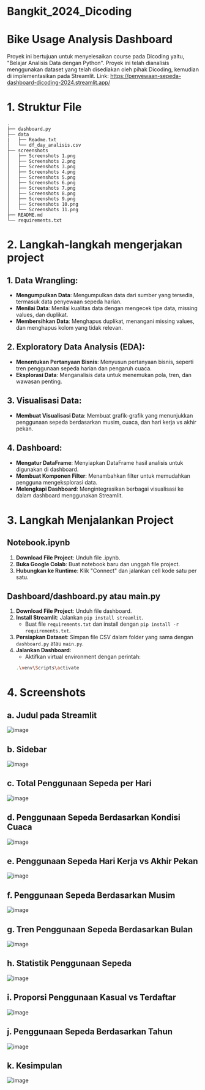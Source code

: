 # Bangkit_2024_Dicoding
# Bike Usage Analysis Dashboard
Proyek ini bertujuan untuk menyelesaikan course pada Dicoding yaitu, "Belajar Analisis Data dengan Python". Proyek ini telah dianalisis menggunakan dataset yang telah disediakan oleh pihak Dicoding, kemudian di implementasikan pada Streamlit.
Link: https://penyewaan-sepeda-dashboard-dicoding-2024.streamlit.app/

# 1. Struktur File

```plaintext
.
├── dashboard.py
├── data
|   ├── Readme.txt
│   └── df_day_analisis.csv
├── screenshots
│   ├── Screenshots 1.png
│   ├── Screenshots 2.png
│   ├── Screenshots 3.png
│   ├── Screenshots 4.png
│   ├── Screenshots 5.png
│   ├── Screenshots 6.png
│   ├── Screenshots 7.png
│   ├── Screenshots 8.png
│   ├── Screenshots 9.png
│   ├── Screenshots 10.png
│   └── Screenshots 11.png
├── README.md
└── requirements.txt
```
# 2. Langkah-langkah mengerjakan project

## 1. Data Wrangling:
- **Mengumpulkan Data**: Mengumpulkan data dari sumber yang tersedia, termasuk data penyewaan sepeda harian.
- **Menilai Data**: Menilai kualitas data dengan mengecek tipe data, missing values, dan duplikat.
- **Membersihkan Data**: Menghapus duplikat, menangani missing values, dan menghapus kolom yang tidak relevan.

## 2. Exploratory Data Analysis (EDA):
- **Menentukan Pertanyaan Bisnis**: Menyusun pertanyaan bisnis, seperti tren penggunaan sepeda harian dan pengaruh cuaca.
- **Eksplorasi Data**: Menganalisis data untuk menemukan pola, tren, dan wawasan penting.

## 3. Visualisasi Data:
- **Membuat Visualisasi Data**: Membuat grafik-grafik yang menunjukkan penggunaan sepeda berdasarkan musim, cuaca, dan hari kerja vs akhir pekan.

## 4. Dashboard:
- **Mengatur DataFrame**: Menyiapkan DataFrame hasil analisis untuk digunakan di dashboard.
- **Membuat Komponen Filter**: Menambahkan filter untuk memudahkan pengguna mengeksplorasi data.
- **Melengkapi Dashboard**: Mengintegrasikan berbagai visualisasi ke dalam dashboard menggunakan Streamlit.

# 3. Langkah Menjalankan Project

## Notebook.ipynb
1. **Download File Project**: Unduh file .ipynb.
2. **Buka Google Colab**: Buat notebook baru dan unggah file project.
3. **Hubungkan ke Runtime**: Klik "Connect" dan jalankan cell kode satu per satu.

## Dashboard/dashboard.py atau main.py
1. **Download File Project**: Unduh file dashboard.
2. **Install Streamlit**: Jalankan `pip install streamlit`.
   - Buat file `requirements.txt` dan install dengan `pip install -r requirements.txt`.
3. **Persiapkan Dataset**: Simpan file CSV dalam folder yang sama dengan `dashboard.py` atau `main.py`.
4. **Jalankan Dashboard**:
   - Aktifkan virtual environment dengan perintah:
   ```bash
   .\venv\Scripts\activate

# 4. Screenshots
## a. Judul pada Streamlit
![image](https://github.com/user-attachments/assets/05b7cfb6-e44c-4a85-bd2f-b7fcb34e5f55)

## b. Sidebar
![image](https://github.com/user-attachments/assets/b80b4188-f45c-400f-835b-160f0d1bdc7a)

## c. Total Penggunaan Sepeda per Hari
![image](https://github.com/user-attachments/assets/048386c3-923d-46a2-b10e-0d7d1f9b2ff3)

## d. Penggunaan Sepeda Berdasarkan Kondisi Cuaca
![image](https://github.com/user-attachments/assets/34099dd1-1881-4ef4-a1fa-5d681c34b8e6)

## e. Penggunaan Sepeda Hari Kerja vs Akhir Pekan
![image](https://github.com/user-attachments/assets/da5b2177-b165-4687-9033-40d48dbde1c7)

## f. Penggunaan Sepeda Berdasarkan Musim
![image](https://github.com/user-attachments/assets/fc13ffa6-e068-44ab-82d3-56e8c7d76cd5)

## g. Tren Penggunaan Sepeda Berdasarkan Bulan
![image](https://github.com/user-attachments/assets/8c8367a5-6584-4a65-8d82-ac0208cb00c4)

## h. Statistik Penggunaan Sepeda
![image](https://github.com/user-attachments/assets/7aa5c199-d8dc-47d2-99c0-8d7ca4776c2d)

## i. Proporsi Penggunaan Kasual vs Terdaftar
![image](https://github.com/user-attachments/assets/73d12a8b-4279-4c67-b70a-20425a75b1fc)

## j. Penggunaan Sepeda Berdasarkan Tahun
![image](https://github.com/user-attachments/assets/3f2c418a-cbd8-446d-be9a-4ee145cbebe9)

## k. Kesimpulan
![image](https://github.com/user-attachments/assets/1b55c96a-4aa0-431a-85da-8417a9682a3f)









